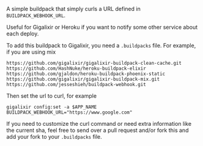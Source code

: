 A simple buildpack that simply curls a URL defined in `BUILDPACK_WEBHOOK_URL`.

Useful for Gigalixir or Heroku if you want to notify some other service about each deploy.

To add this buildpack to Gigalixir, you need a `.buildpacks` file. For example, if you are using mix

    https://github.com/gigalixir/gigalixir-buildpack-clean-cache.git
    https://github.com/HashNuke/heroku-buildpack-elixir
    https://github.com/gjaldon/heroku-buildpack-phoenix-static
    https://github.com/gigalixir/gigalixir-buildpack-mix.git
    https://github.com/jesseshieh/buildpack-webhook.git

Then set the url to curl, for example

    gigalixir config:set -a $APP_NAME BUILDPACK_WEBHOOK_URL="https://www.google.com"

If you need to customize the curl command or need extra information like the current sha, 
feel free to send over a pull request and/or fork this and add your fork to your `.buildpacks` file.

